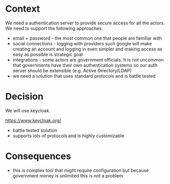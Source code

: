 # Context

We need a authentication server to provide secure access for all the actors. We need to support the following approaches:
- email + password - the most common one that people are familiar with
- social connections - logging with providers such google will make creating an account and logging in even simpler and making access as easy as possible is strategic goal
- integrations - some actors are government officials. It is not uncommon that governments have their own authentication systems so our auth server should be extensible (e.g. Active Directory/LDAP)
- we need a solution that uses standard protocols and is battle tested

# Decision

We will use keycloak.

https://www.keycloak.org/

- battle tested solution
- supports lots of protocols and is highly customizable

# Consequences

- this is complex tool that might require configuration but because government money is unlimited this is not a problem

